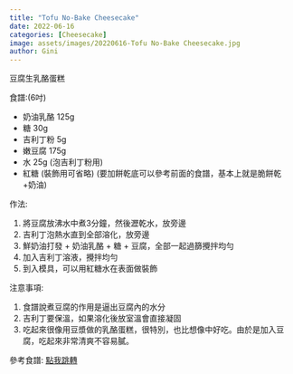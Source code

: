 ```yaml
---
title: "Tofu No-Bake Cheesecake"
date: 2022-06-16
categories: [Cheesecake]
image: assets/images/20220616-Tofu No-Bake Cheesecake.jpg
author: Gini
---
```

豆腐生乳酪蛋糕

食譜:(6吋)
- 奶油乳酪 125g
- 糖 30g
- 吉利丁粉 5g
- 嫩豆腐 175g
- 水 25g (泡吉利丁粉用)
- 紅糖 (裝飾用可省略)
(要加餅乾底可以參考前面的食譜，基本上就是脆餅乾+奶油)

作法:
1. 將豆腐放沸水中煮3分鐘，然後瀝乾水，放旁邊
2. 吉利丁泡熱水直到全部溶化，放旁邊
3. 鮮奶油打發 + 奶油乳酪 + 糖 + 豆腐，全部一起過篩攪拌均勻
4. 加入吉利丁溶液，攪拌均勻
5. 到入模具，可以用紅糖水在表面做裝飾

注意事項:
1. 食譜說煮豆腐的作用是逼出豆腐內的水分
2. 吉利丁要保溫，如果溶化後放室溫會直接凝固
3. 吃起來很像用豆漿做的乳酪蛋糕，很特別，也比想像中好吃。由於是加入豆腐，吃起來非常清爽不容易膩。

<p style="overflow-wrap: anywhere;">參考食譜:
<a href="https://joytwins.com/snow-cake/" target="_blank">點我跳轉</a>
</p>
